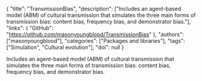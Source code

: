 {
  "title": "TransmissionBias",
  "description": ["Includes an agent-based model (ABM) of cultural transmission that simulates the three main forms of transmission bias: content bias, frequency bias, and demonstrator bias."],
  "links": {
    "GitHub": "https://github.com/masonyoungblood/TransmissionBias"
  },
  "authors": ["masonyoungblood"],
  "categories": ["Packages and libraries"],
  "tags": ["Simulation", "Cultural evolution"],
  "doi": null
}

<!-- Generated by csv2md.R – do not edit by hand -->

Includes an agent-based model (ABM) of cultural transmission that simulates the three main forms of transmission bias: content bias, frequency bias, and demonstrator bias.